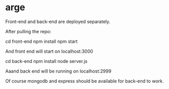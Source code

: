 # arge

Front-end and back-end are deployed separately.

After pulling the repo:

cd front-end
npm install
npm start

And front end will start on localhost:3000

cd back-end
npm install
node server.js

Aaand back end will be running on localhost:2999

Of course mongodb and express should be available for back-end to work.